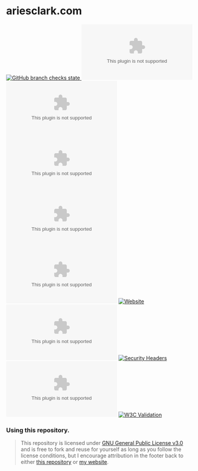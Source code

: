 # ariesclark.com
[![GitHub branch checks state](https://img.shields.io/github/checks-status/ariesclark/ariesclark.com/master?style=flat-square) ![Vercel](https://vercelbadge.vercel.app/api/ariesclark/ariesclark.com?style=flat-square) ![GitHub last commit](https://img.shields.io/github/last-commit/ariesclark/ariesclark.com?style=flat-square) ![GitHub license](https://img.shields.io/github/license/ariesclark/ariesclark.com?style=flat-square) ![GitHub repo size](https://img.shields.io/github/repo-size/ariesclark/ariesclark.com?style=flat-square) ![GitHub top language](https://img.shields.io/github/languages/top/ariesclark/ariesclark.com?style=flat-square)](https://github.com/ariesclark/ariesclark.com) [![Website](https://img.shields.io/website?style=flat-square&url=https%3A%2F%2Fariesclark.com)](https://ariesclark.com) [![Chromium HSTS preload](https://img.shields.io/hsts/preload/ariesclark.com?style=flat-square)](https://hstspreload.org/?domain=ariesclark.com) [![Security Headers](https://img.shields.io/security-headers?style=flat-square&url=https%3A%2F%2Fariesclark.com)](https://securityheaders.com/?q=ariesclark.com&followRedirects=on) [![Mozilla HTTP Observatory Grade](https://img.shields.io/mozilla-observatory/grade-score/ariesclark.com?publish&style=flat-square)](https://observatory.mozilla.org/analyze/ariesclark.com) [![W3C Validation](https://img.shields.io/w3c-validation/html?style=flat-square&targetUrl=https%3A%2F%2Fariesclark.com)](https://validator.w3.org/nu/?doc=https%3A%2F%2Fariesclark.com%2F)

### Using this repository.
> This repository is licensed under [GNU General Public License v3.0](https://choosealicense.com/licenses/gpl-3.0/) and is free to fork and reuse for yourself as long as you follow the license conditions, but I encourage attribution in the footer back to either [this repository](https://github.com/ariesclark/ariesclark.com) or [my website](https://ariesclark.com).